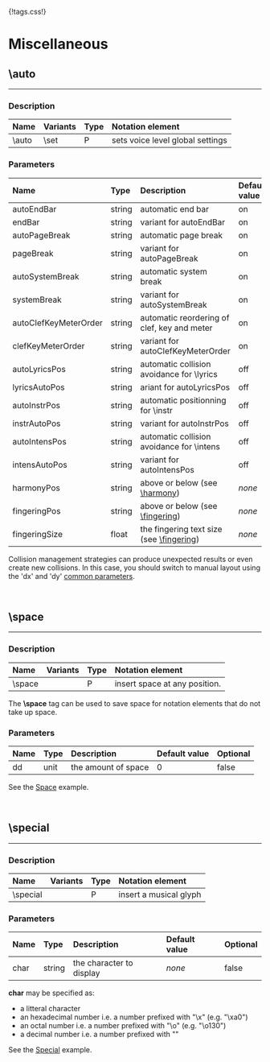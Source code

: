 {!tags.css!}

# Miscellaneous


## \auto

-------

### Description

| Name | Variants | Type | Notation element |
| :----| :--------| :----| :----------------|
| \auto | \set | P | sets voice level global settings |




### Parameters

| Name        	| Type   | Description    | Default value  | Optional |
| :------------ |:-------| :--------------| :------------- | :--------| 
| autoEndBar | string | automatic end bar | on | true |
| endBar | string | variant for autoEndBar | on | true |
| autoPageBreak | string | automatic page break | on | true |
| pageBreak | string | variant for autoPageBreak | on | true |
| autoSystemBreak | string | automatic system break | on | true |
| systemBreak | string | variant for autoSystemBreak | on | true |
| autoClefKeyMeterOrder | string | automatic reordering of clef, key and meter | on | true |
| clefKeyMeterOrder | string | variant for autoClefKeyMeterOrder | on | true |
| autoLyricsPos | string | automatic collision avoidance for \lyrics | off | true |
| lyricsAutoPos | string | ariant for autoLyricsPos | off | true |
| autoInstrPos | string | automatic positionning for \instr | off | true |
| instrAutoPos | string | variant for autoInstrPos | off | true |
| autoIntensPos | string | automatic collision avoidance for \intens | off | true |
| intensAutoPos | string | variant for autoIntensPos | off | true |
| harmonyPos | string | above or below (see [\harmony](../Text/#harmony)) | *none* | true |
| fingeringPos | string | above or below (see [\fingering](../Text/#fingering)) | *none* | true |
| fingeringSize | float | the fingering text size (see [\fingering](../Text/#fingering)) | *none* | true |

Collision management strategies can produce unexpected results or even create new collisions.
In this case, you should switch to manual layout using the 'dx' and 'dy' [common parameters](../../tagsparams#common-parameters).





<br />


## \space

-------

### Description

| Name | Variants | Type | Notation element |
| :----| :--------| :----| :----------------|
| \space |  | P | insert space at any position. |

The **\space** tag can be used to save space for notation elements that do not take up space.



### Parameters

| Name        	| Type   | Description    | Default value  | Optional |
| :------------ |:-------| :--------------| :------------- | :--------| 
| dd | unit | the amount of space | 0 | false |

See the [Space](../../../examples/space/) example.





<br />


## \special

-------

### Description

| Name | Variants | Type | Notation element |
| :----| :--------| :----| :----------------|
| \special |  | P | insert a musical glyph |




### Parameters

| Name        	| Type   | Description    | Default value  | Optional |
| :------------ |:-------| :--------------| :------------- | :--------| 
| char | string | the character to display | *none* | false |

**char** may be specified as:

- a litteral character
- an hexadecimal number i.e. a number prefixed with "\x" (e.g. "\xa0")
- an octal number i.e. a number prefixed with "\o" (e.g. "\o130")
- a decimal number i.e. a number prefixed with "\"

See the [Special](../../../examples/space/) example.



